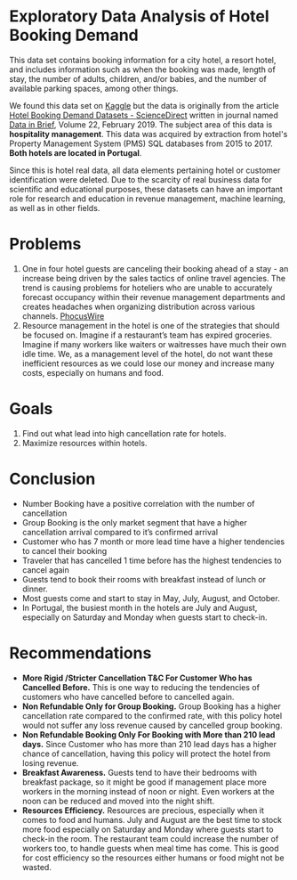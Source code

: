 # Exploratory Data Analysis of Hotel Booking Demand
This data set contains booking information for a city hotel, a resort hotel, and includes information such as when the booking was made, length of stay, the number of adults, children, and/or babies, and the number of available parking spaces, among other things.

We found this data set on [Kaggle](https://www.kaggle.com/jessemostipak/hotel-booking-demand) but the data is originally from the article [Hotel Booking Demand Datasets - ScienceDirect](https://www.sciencedirect.com/science/article/pii/S2352340918315191) written in journal named [Data in Brief](https://www.sciencedirect.com/journal/data-in-brief), Volume 22, February 2019. 
The subject area of this data is **hospitality management**. This data was acquired by extraction from hotel's Property Management System (PMS) SQL databases from 2015 to 2017. **Both hotels are located in Portugal**.

Since this is hotel real data, all data elements pertaining hotel or customer identification were deleted. Due to the scarcity of real business data for scientific and educational purposes, these datasets can have an important role for research and education in revenue management, machine learning, as well as in other fields.

# Problems
1. One in four hotel guests are canceling their booking ahead of a stay - an increase being driven by the sales tactics of online travel agencies.
The trend is causing problems for hoteliers who are unable to accurately forecast occupancy within their revenue management departments and creates headaches when organizing distribution across various channels. [PhocusWire](https://www.phocuswire.com/Hotel-distribution-market-share-distribution-analysis#:~:text=The%20average%20cancelation%20rate%20in,of%206.4%25%20over%20four%20years)
2. Resource management in the hotel is one of the strategies that should be focused on. Imagine if a restaurant’s team has expired groceries. Imagine if many workers like waiters or waitresses have much their own idle time. 
We, as a management level of the hotel, do not want these inefficient resources as we could lose our money and increase many costs, especially on humans and food.

# Goals
1. Find out what lead into high cancellation rate for hotels.
2. Maximize resources within hotels.

# Conclusion
- Number Booking have a positive correlation with the number of cancellation
- Group Booking is the only market segment that have a higher cancellation  arrival  compared to it’s confirmed arrival
- Customer who has 7 month or more lead time have a higher tendencies to cancel their booking
- Traveler that has cancelled 1 time before has the highest tendencies to cancel again
- Guests tend to book their rooms with breakfast instead of lunch or dinner.
- Most guests come and start to stay in May, July, August, and October.
- In Portugal, the busiest month in the hotels are July and August, especially on Saturday and Monday when guests start to check-in.

# Recommendations
- **More Rigid /Stricter  Cancellation T&C  For Customer Who has Cancelled Before.** This is  one way to  reducing the tendencies of customers who have cancelled before to cancelled again.
- **Non Refundable Only for Group Booking.** Group Booking has a higher cancellation rate compared to the confirmed rate,  with this policy hotel would not suffer  any loss revenue caused by cancelled group booking.
- **Non Refundable Booking Only For Booking with More than 210 lead days.** Since Customer who has more than 210  lead days has a higher chance of cancellation, having this policy will protect the hotel from losing revenue.
- **Breakfast Awareness.** Guests tend to have their bedrooms with breakfast package, so it might be good if management place more workers in the morning instead of noon or night. Even workers at the noon can be reduced and moved into the night shift. 
- **Resources Efficiency.** Resources are precious, especially when it comes to food and humans. July and August are the best time to stock more food especially on Saturday and Monday where guests start to check-in the room. The restaurant team could increase the number of workers too, to handle guests when meal time has come. This is good for cost efficiency so the resources either humans or food might not be wasted.
